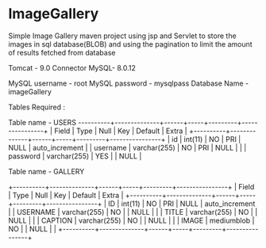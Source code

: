 # ImageGallery
Simple Image Gallery maven project using jsp and Servlet to store the images in sql database(BLOB) and using the pagination to limit the amount of results fetched from database

Tomcat - 9.0
Connector MySQL- 8.0.12

MySQL username - root
MySQL password - mysqlpass
Database Name - imageGallery

Tables Required :

Table name - USERS
----------+--------------+------+-----+---------+----------------+
| Field    | Type         | Null | Key | Default | Extra          |
+----------+--------------+------+-----+---------+----------------+
| id       | int(11)      | NO   | PRI | NULL    | auto_increment |
| username | varchar(255) | NO   | PRI | NULL    |                |
| password | varchar(255) | YES  |     | NULL    |              

Table name - GALLERY

+----------+--------------+------+-----+---------+----------------+
| Field    | Type         | Null | Key | Default | Extra          |
+----------+--------------+------+-----+---------+----------------+
| ID       | int(11)      | NO   | PRI | NULL    | auto_increment |
| USERNAME | varchar(255) | NO   |     | NULL    |                |
| TITLE    | varchar(255) | NO   |     | NULL    |                |
| CAPTION  | varchar(255) | NO   |     | NULL    |                |
| IMAGE    | mediumblob   | NO   |     | NULL    |                |
+----------+--------------+------+-----+---------+----------------+
